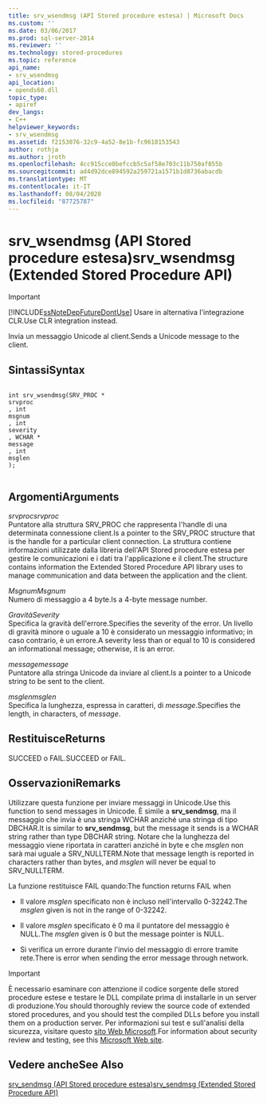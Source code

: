 ```yaml
---
title: srv_wsendmsg (API Stored procedure estesa) | Microsoft Docs
ms.custom: ''
ms.date: 03/06/2017
ms.prod: sql-server-2014
ms.reviewer: ''
ms.technology: stored-procedures
ms.topic: reference
api_name:
- srv_wsendmsg
api_location:
- opends60.dll
topic_type:
- apiref
dev_langs:
- C++
helpviewer_keywords:
- srv_wsendmsg
ms.assetid: f2153076-32c9-4a52-8e1b-fc9618153543
author: rothja
ms.author: jroth
ms.openlocfilehash: 4cc915cce0befccb5c5af58e703c11b750af855b
ms.sourcegitcommit: ad4d92dce894592a259721a1571b1d8736abacdb
ms.translationtype: MT
ms.contentlocale: it-IT
ms.lasthandoff: 08/04/2020
ms.locfileid: "87725787"
---
```

# <a name="srv_wsendmsg-extended-stored-procedure-api"></a><span data-ttu-id="077c9-102">srv_wsendmsg (API Stored procedure estesa)</span><span class="sxs-lookup"><span data-stu-id="077c9-102">srv_wsendmsg (Extended Stored Procedure API)</span></span>
    
> [!IMPORTANT]  
>  [!INCLUDE[ssNoteDepFutureDontUse](../../includes/ssnotedepfuturedontuse-md.md)] <span data-ttu-id="077c9-103">Usare in alternativa l'integrazione CLR.</span><span class="sxs-lookup"><span data-stu-id="077c9-103">Use CLR integration instead.</span></span>  
  
 <span data-ttu-id="077c9-104">Invia un messaggio Unicode al client.</span><span class="sxs-lookup"><span data-stu-id="077c9-104">Sends a Unicode message to the client.</span></span>  
  
## <a name="syntax"></a><span data-ttu-id="077c9-105">Sintassi</span><span class="sxs-lookup"><span data-stu-id="077c9-105">Syntax</span></span>  
  
```  
  
int srv_wsendmsg(SRV_PROC *   
srvproc  
, int   
msgnum  
, int   
severity  
, WCHAR *   
message  
, int   
msglen  
);  
  
```  
  
## <a name="arguments"></a><span data-ttu-id="077c9-106">Argomenti</span><span class="sxs-lookup"><span data-stu-id="077c9-106">Arguments</span></span>  
 <span data-ttu-id="077c9-107">*srvproc*</span><span class="sxs-lookup"><span data-stu-id="077c9-107">*srvproc*</span></span>  
 <span data-ttu-id="077c9-108">Puntatore alla struttura SRV_PROC che rappresenta l'handle di una determinata connessione client.</span><span class="sxs-lookup"><span data-stu-id="077c9-108">Is a pointer to the SRV_PROC structure that is the handle for a particular client connection.</span></span> <span data-ttu-id="077c9-109">La struttura contiene informazioni utilizzate dalla libreria dell'API Stored procedure estesa per gestire le comunicazioni e i dati tra l'applicazione e il client.</span><span class="sxs-lookup"><span data-stu-id="077c9-109">The structure contains information the Extended Stored Procedure API library uses to manage communication and data between the application and the client.</span></span>  
  
 <span data-ttu-id="077c9-110">*Msgnum*</span><span class="sxs-lookup"><span data-stu-id="077c9-110">*Msgnum*</span></span>  
 <span data-ttu-id="077c9-111">Numero di messaggio a 4 byte.</span><span class="sxs-lookup"><span data-stu-id="077c9-111">Is a 4-byte message number.</span></span>  
  
 <span data-ttu-id="077c9-112">*Gravità*</span><span class="sxs-lookup"><span data-stu-id="077c9-112">*Severity*</span></span>  
 <span data-ttu-id="077c9-113">Specifica la gravità dell'errore.</span><span class="sxs-lookup"><span data-stu-id="077c9-113">Specifies the severity of the error.</span></span> <span data-ttu-id="077c9-114">Un livello di gravità minore o uguale a 10 è considerato un messaggio informativo; in caso contrario, è un errore.</span><span class="sxs-lookup"><span data-stu-id="077c9-114">A severity less than or equal to 10 is considered an informational message; otherwise, it is an error.</span></span>  
  
 <span data-ttu-id="077c9-115">*message*</span><span class="sxs-lookup"><span data-stu-id="077c9-115">*message*</span></span>  
 <span data-ttu-id="077c9-116">Puntatore alla stringa Unicode da inviare al client.</span><span class="sxs-lookup"><span data-stu-id="077c9-116">Is a pointer to a Unicode string to be sent to the client.</span></span>  
  
 <span data-ttu-id="077c9-117">*msglen*</span><span class="sxs-lookup"><span data-stu-id="077c9-117">*msglen*</span></span>  
 <span data-ttu-id="077c9-118">Specifica la lunghezza, espressa in caratteri, di *message*.</span><span class="sxs-lookup"><span data-stu-id="077c9-118">Specifies the length, in characters, of *message*.</span></span>  
  
## <a name="returns"></a><span data-ttu-id="077c9-119">Restituisce</span><span class="sxs-lookup"><span data-stu-id="077c9-119">Returns</span></span>  
 <span data-ttu-id="077c9-120">SUCCEED o FAIL.</span><span class="sxs-lookup"><span data-stu-id="077c9-120">SUCCEED or FAIL.</span></span>  
  
## <a name="remarks"></a><span data-ttu-id="077c9-121">Osservazioni</span><span class="sxs-lookup"><span data-stu-id="077c9-121">Remarks</span></span>  
 <span data-ttu-id="077c9-122">Utilizzare questa funzione per inviare messaggi in Unicode.</span><span class="sxs-lookup"><span data-stu-id="077c9-122">Use this function to send messages in Unicode.</span></span> <span data-ttu-id="077c9-123">È simile a **srv_sendmsg**, ma il messaggio che invia è una stringa WCHAR anziché una stringa di tipo DBCHAR.</span><span class="sxs-lookup"><span data-stu-id="077c9-123">It is similar to **srv_sendmsg**, but the message it sends is a WCHAR string rather than type DBCHAR string.</span></span> <span data-ttu-id="077c9-124">Notare che la lunghezza del messaggio viene riportata in caratteri anziché in byte e che *msglen* non sarà mai uguale a SRV_NULLTERM.</span><span class="sxs-lookup"><span data-stu-id="077c9-124">Note that message length is reported in characters rather than bytes, and *msglen* will never be equal to SRV_NULLTERM.</span></span>  
  
 <span data-ttu-id="077c9-125">La funzione restituisce FAIL quando:</span><span class="sxs-lookup"><span data-stu-id="077c9-125">The function returns FAIL when</span></span>  
  
-   <span data-ttu-id="077c9-126">Il valore *msglen* specificato non è incluso nell'intervallo 0-32242.</span><span class="sxs-lookup"><span data-stu-id="077c9-126">The *msglen* given is not in the range of 0-32242.</span></span>  
  
-   <span data-ttu-id="077c9-127">Il valore *msglen* specificato è 0 ma il puntatore del messaggio è NULL.</span><span class="sxs-lookup"><span data-stu-id="077c9-127">The *msglen* given is 0 but the message pointer is NULL.</span></span>  
  
-   <span data-ttu-id="077c9-128">Si verifica un errore durante l'invio del messaggio di errore tramite rete.</span><span class="sxs-lookup"><span data-stu-id="077c9-128">There is error when sending the error message through network.</span></span>  
  
> [!IMPORTANT]  
>  <span data-ttu-id="077c9-129">È necessario esaminare con attenzione il codice sorgente delle stored procedure estese e testare le DLL compilate prima di installarle in un server di produzione.</span><span class="sxs-lookup"><span data-stu-id="077c9-129">You should thoroughly review the source code of extended stored procedures, and you should test the compiled DLLs before you install them on a production server.</span></span> <span data-ttu-id="077c9-130">Per informazioni sui test e sull'analisi della sicurezza, visitare questo [sito Web Microsoft](https://go.microsoft.com/fwlink/?LinkID=54761&amp;clcid=0x409https://msdn.microsoft.com/security/).</span><span class="sxs-lookup"><span data-stu-id="077c9-130">For information about security review and testing, see this [Microsoft Web site](https://go.microsoft.com/fwlink/?LinkID=54761&amp;clcid=0x409https://msdn.microsoft.com/security/).</span></span>  
  
## <a name="see-also"></a><span data-ttu-id="077c9-131">Vedere anche</span><span class="sxs-lookup"><span data-stu-id="077c9-131">See Also</span></span>  
 [<span data-ttu-id="077c9-132">srv_sendmsg &#40;API Stored procedure estesa&#41;</span><span class="sxs-lookup"><span data-stu-id="077c9-132">srv_sendmsg &#40;Extended Stored Procedure API&#41;</span></span>](srv-sendmsg-extended-stored-procedure-api.md)  
  
  
